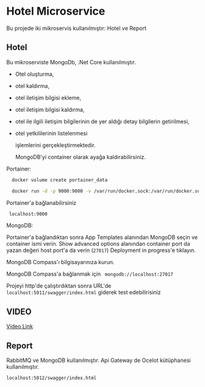 # Hotel Microservice

Bu projede iki mikroservis kullanılmıştır: Hotel ve Report

## Hotel 
 Bu mikroserviste MongoDb, .Net Core kullanılmıştır.
 
- Otel oluşturma,
- otel kaldırma,
- otel iletişim bilgisi ekleme,
- otel iletişim bilgisi kaldırma,
- otel ile ilgili iletişim bilgilerinin de yer aldığı detay bilgilerin getirilmesi,
- otel yetkililerinin listelenmesi

  işlemlerini gerçekleştirmektedir.

  MongoDB'yi container olarak ayağa kaldırabilirsiniz.

Portainer: 
```bash
  docker volume create portainer_data
```
```bash
  docker run -d -p 9000:9000 -v /var/run/docker.sock:/var/run/docker.sock:z portainer/portainer
```
Portainer'a bağlanabilirsiniz
```bash
 localhost:9000
```
MongoDB:

Portainer'a bağlandıktan sonra App Templates alanından MongoDB seçin ve container ismi verin. Show advanced options alanından container port da yazan değeri host port'a da verin (`27017`) Deployment in progress'e tıklayın.

MongoDB Compass'ı bilgisayarınıza kurun.

MongoDB Compass'a bağlanmak için ` mongodb://localhost:27017`

Projeyi http'de çalıştırdıktan sonra URL'de `localhost:5011/swagger/index.html` giderek test edebilirisiniz

## VIDEO
<a href="https://github.com/feyzabakir/Hotel-Microservices/issues/4">Video Link</a>

## Report

RabbitMQ ve MongoDB kullanılmıştır. Api Gateway de Ocelot kütüphanesi kullanılmıştır.

`localhost:5012/swagger/index.html`



